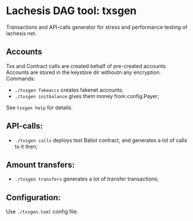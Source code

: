 # Lachesis DAG tool: txsgen

Transactions and API-calls generator for stress and performance testing of lachesis net.

## Accounts

Txs and Contract calls are created behalf of pre-created accounts.
Accounts are stored in the keystore dir withoutn any encryption.
Commands:

 -  `./txsgen fakeaccs` creates fakenet accounts;
 -  `./txsgen initbalance` gives them money from config.Payer;

See `txsgen help` for details.


## API-calls:

 - `./txsgen calls` deploys test Ballot contract, and generates a lot of calls to it then;


## Amount transfers:

 - `./txsgen transfers` generates a lot of transfer transactions;


## Configuration:

Use `./txsgen.toml` config file.
